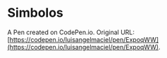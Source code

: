 # Simbolos

A Pen created on CodePen.io. Original URL: [https://codepen.io/luisangelmaciel/pen/ExpoqWW](https://codepen.io/luisangelmaciel/pen/ExpoqWW).

